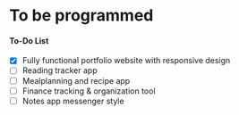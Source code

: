 # To be programmed
#### To-Do List

- [x] Fully functional portfolio website with responsive design
- [ ] Reading tracker app 
- [ ] Mealplanning and recipe app 
- [ ] Finance tracking & organization tool 
- [ ] Notes app messenger style 